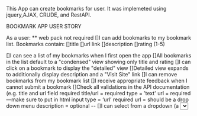 

This App can create bookmarks for user. It was implemeted using jquery,AJAX, CRUDE, and RestAPI. 


BOOKMARK APP USER STORY

As a user: ** web pack not required
[]I can add bookmarks to my bookmark list. Bookmarks contain:
    []title
    []url link
    []description
    []rating (1-5) 
    
[]I can see a list of my bookmarks when I first open the app
[]All bookmarks in the list default to a "condensed" view showing only title and rating
[]I can click on a bookmark to display the "detailed" view
[]Detailed view expands to additionally display description and a "Visit Site" link
[]I can remove bookmarks from my bookmark list
[]I receive appropriate feedback when I cannot submit a bookmark
[]Check all validations in the API documentation (e.g. title and url field required
        title/url = required type = ’text'
        url = required —make sure to put in html input type = ‘url’  required
        url = should be a drop down menu 
        description = optional --
[]I can select from a dropdown (a <select> element) a "minimum rating" to filter the list by all bookmarks rated at or above the chosen selection


